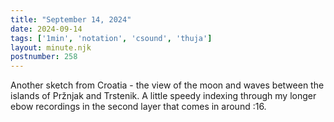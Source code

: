 ```yaml
---
title: "September 14, 2024"
date: 2024-09-14
tags: ['1min', 'notation', 'csound', 'thuja']
layout: minute.njk
postnumber: 258
---	
```


Another sketch from Croatia - the view of the moon and waves between the islands of Pržnjak and Trstenik. A little speedy indexing through my longer ebow recordings in the second layer that comes in around :16. 